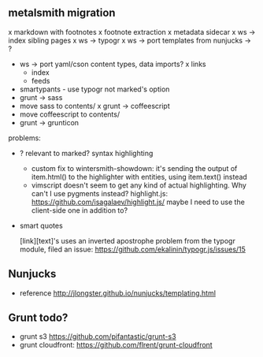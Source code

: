 ## metalsmith migration
x markdown with footnotes
x footnote extraction
x metadata sidecar
x ws -> index sibling pages
x ws -> typogr
x ws -> port templates from nunjucks -> ?
- ws -> port yaml/cson content types, data imports?
  x links
  - index
  - feeds
- smartypants - use typogr not marked's option
- grunt -> sass
- move sass to contents/
x grunt -> coffeescript
- move coffeescript to contents/
- grunt -> grunticon


problems:

- ? relevant to marked? syntax highlighting 
  - custom fix to wintersmith-showdown:
    it's sending the output of item.html() to the highlighter with entities, using item.text() instead
  - vimscript doesn't seem to get any kind of actual highlighting.  Why can't I use pygments instead?
    highlight.js: https://github.com/isagalaev/highlight.js/
    maybe I need to use the client-side one in addition to?

- smart quotes

  [link][text]'s uses an inverted apostrophe
  problem from the typogr module, filed an issue: https://github.com/ekalinin/typogr.js/issues/15



## Nunjucks 

- reference http://jlongster.github.io/nunjucks/templating.html

## Grunt todo?
- grunt s3 https://github.com/pifantastic/grunt-s3
- grunt cloudfront: https://github.com/flrent/grunt-cloudfront
